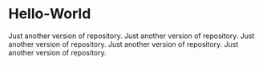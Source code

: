 # Hello-World
Just another version of repository.
Just another version of repository.
Just another version of repository.
Just another version of repository.
Just another version of repository.
